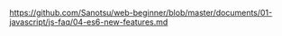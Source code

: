 https://github.com/Sanotsu/web-beginner/blob/master/documents/01-javascript/js-faq/04-es6-new-features.md